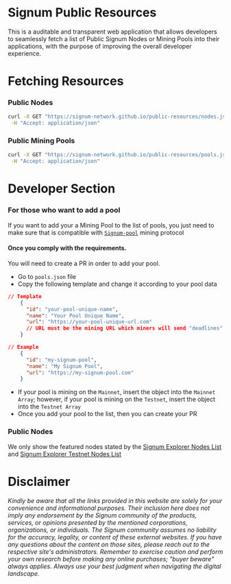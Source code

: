 # Signum Public Resources

This is a auditable and transparent web application that allows developers to seamlessly fetch a list of Public Signum Nodes or Mining Pools into their applications, with the purpose of improving the overall developer experience.

# Fetching Resources

### Public Nodes
```bash
curl -X GET "https://signum-network.github.io/public-resources/nodes.json" \
 -H "Accept: application/json" 
```

### Public Mining Pools
```bash
curl -X GET "https://signum-network.github.io/public-resources/pools.json" \
 -H "Accept: application/json" 
```

# Developer Section

### For those who want to add a pool

If you want to add your a Mining Pool to the list of pools, you just need to make sure that is compatible with [`Signum-pool`](https://github.com/signum-network/signum-pool) mining protocol

#### Once you comply with the requirements.
You will need to create a PR in order to add your pool. 

- Go to `pools.json` file
- Copy the following template and change it according to your pool data
```json
// Template
    {
      "id": "your-pool-unique-name",
      "name": "Your Pool Unique Name",
      "url": "https://your-pool-unique-url.com"
      // URL must be the mining URL which miners will send "deadlines"
    }

```
```json
// Example
    {
      "id": "my-signum-pool",
      "name": "My Signum Pool",
      "url": "https://my-signum-pool.com"
    }
```

- If your pool is mining on the `Mainnet`, insert the object into the `Mainnet Array`; however, if your pool is mining on the `Testnet`, insert the object into the `Testnet Array`
- Once you add your pool to the list, then you can create your PR

### Public Nodes
We only show the featured nodes stated by the [Signum Explorer Nodes List](https://explorer.signum.network/peers/) and [Signum Explorer Testnet Nodes List](https://testnet.explorer.signum.network/peers/)

# Disclaimer

*Kindly be aware that all the links provided in this website are solely for your convenience and informational purposes. Their inclusion here does not imply any endorsement by the Signum community of the products, services, or opinions presented by the mentioned corporations, organizations, or individuals. The Signum community assumes no liability for the accuracy, legality, or content of these external websites. If you have any questions about the content on those sites, please reach out to the respective site's administrators. Remember to exercise caution and perform your own research before making any online purchases; "buyer beware" always applies. Always use your best judgment when navigating the digital landscape.*